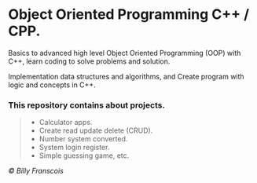 # Object Oriented Programming C++ / CPP.

Basics to advanced high level Object Oriented Programming (OOP) with C++, learn coding to solve problems and solution.

Implementation data structures and algorithms, and Create program with logic and concepts in C++.

### This repository contains about projects.
> * Calculator apps. 
> * Create read update delete (CRUD).
> * Number system converted.
> * System login register.
> * Simple guessing game, etc.

<i> © Billy Franscois </i>